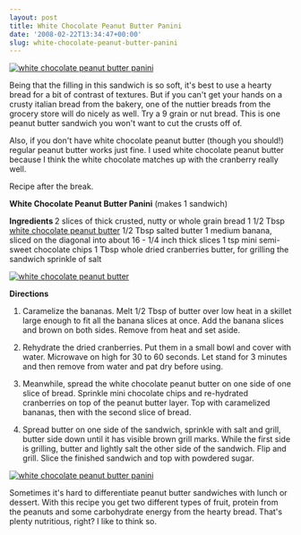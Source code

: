 ```yaml
---
layout: post
title: White Chocolate Peanut Butter Panini
date: '2008-02-22T13:34:47+00:00'
slug: white-chocolate-peanut-butter-panini
---
```

<a href="http://www.flickr.com/photos/kstar810/2283876157/in/photostream/"><img src="http://farm3.static.flickr.com/2070/2283876157_b2ea2a5c7d.jpg?v=0" alt="white chocolate peanut butter panini" /></a>

Being that the filling in this sandwich is so soft, it's best to use a hearty bread for a bit of contrast of textures. But if you can't get your hands on a crusty italian bread from the bakery, one of the nuttier breads from the grocery store will do nicely as well. Try a 9 grain or nut bread. This is one peanut butter sandwich you won't want to cut the crusts off of. 

Also, if you don't have white chocolate peanut butter (though you should!) regular peanut butter works just fine. I used white chocolate peanut butter because I think the white chocolate matches up with the cranberry really well. 

Recipe after the break.

<!--more-->

<strong>White Chocolate Peanut Butter Panini</strong>
(makes 1 sandwich)

<strong>Ingredients </strong>
2 slices of thick crusted, nutty or whole grain bread
1 1/2 Tbsp <a href="http://www.ilovepeanutbutter.com/detail_17010005__4.html">white chocolate peanut butter</a>
1/2 Tbsp salted butter
1 medium banana, sliced on the diagonal into about 16 - 1/4 inch thick slices
1 tsp mini semi-sweet chocolate chips
1 Tbsp whole dried cranberries 
butter, for grilling the sandwich
sprinkle of salt

<a href="http://www.flickr.com/photos/kstar810/2283876019/"><img src="http://farm3.static.flickr.com/2269/2283876019_49b7e84334.jpg?v=0" alt="white chocolate peanut butter" /></a>

<strong>Directions</strong>

1. Caramelize the bananas. Melt 1/2 Tbsp of butter over low heat in a skillet large enough to fit all the banana slices at once. Add the banana slices and brown on both sides. Remove from heat and set aside.

2. Rehydrate the dried cranberries. Put them in a small bowl and cover with water. Microwave on high for 30 to 60 seconds. Let stand for 3 minutes and then remove from water and pat dry before using.

3. Meanwhile, spread the white chocolate peanut butter on one side of one slice of bread. Sprinkle mini chocolate chips and re-hydrated cranberries on top of the peanut butter layer. Top with caramelized bananas, then with the second slice of bread. 

4. Spread butter on one side of the sandwich, sprinkle with salt and grill, butter side down until it has visible brown grill marks. While the first side is grilling, butter and lightly salt the other side of the sandwich. Flip and grill. Slice the finished sandwich and top with powdered sugar.

<a href="http://www.flickr.com/photos/kstar810/2284664574/in/photostream/"><img src="http://farm3.static.flickr.com/2100/2284664574_4015ddb8d0.jpg?v=0" alt="white chocolate peanut butter panini" /></a>

Sometimes it's hard to differentiate peanut butter sandwiches with lunch or dessert. With this recipe you get two different types of fruit, protein from the peanuts and some carbohydrate energy from the hearty bread. That's plenty nutritious, right? I like to think so.

